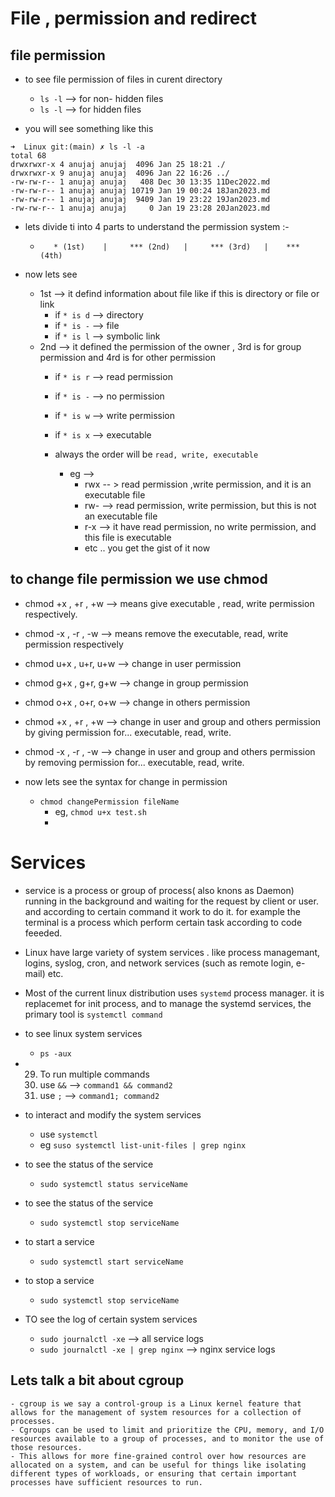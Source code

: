 # File , permission and redirect 

## file permission

- to see file permission of files in curent directory 
    - `ls -l` --> for non- hidden files
    - `ls -l` --> for hidden files

- you will see something like this
```
➜  Linux git:(main) ✗ ls -l -a
total 68
drwxrwxr-x 4 anujaj anujaj  4096 Jan 25 18:21 ./
drwxrwxr-x 9 anujaj anujaj  4096 Jan 22 16:26 ../
-rw-rw-r-- 1 anujaj anujaj   408 Dec 30 13:35 11Dec2022.md
-rw-rw-r-- 1 anujaj anujaj 10719 Jan 19 00:24 18Jan2023.md
-rw-rw-r-- 1 anujaj anujaj  9409 Jan 19 23:22 19Jan2023.md
-rw-rw-r-- 1 anujaj anujaj     0 Jan 19 23:28 20Jan2023.md

```
- lets divide ti into 4 parts to understand the permission system :-

    - `   * (1st)    |     *** (2nd)   |     *** (3rd)   |    *** (4th)` <br>
       
- now lets see
  - 1st --> it defind information about file like if this is directory or file or link
    - if `* is d` --> directory 
    - if `* is -` --> file
    - if `* is l` --> symbolic link
  - 2nd --> it defined the permission of the owner , 3rd is for group permission and 4rd is for other permission 
    - if `* is r` --> read permission
    - if `* is -` --> no permission 
    - if `* is w` --> write permission 
    - if `* is x` --> executable

    - always the order will be  `read, write, executable`
      - eg -->  
        - rwx  -- > read permission ,write permission, and it is an executable file
        - rw-   --> read permission, write permission, but this is not an executable file
        - r-x    -->  it have read permission, no write permission, and this file is executable 
        - etc .. you get the gist of it now 




## to change file permission we use chmod
- chmod +x , +r , +w   --> means give executable , read, write permission respectively.
- chmod -x , -r , -w   -->  means remove the executable, read, write permission respectively

- chmod u+x , u+r, u+w  --> change in user permission
 
- chmod g+x , g+r, g+w  --> change in group permission

- chmod o+x , o+r, o+w  --> change in others permission

- chmod +x , +r , +w    --> change in user and group and others permission by giving permission for... executable, read, write.

- chmod -x , -r , -w    --> change in user and group and others permission by removing permission for... executable, read, write.


- now lets see the syntax for change in permission
  - `chmod changePermission fileName`
    - eg, `chmod u+x test.sh`
    - 











# Services


- service is a process or group of process( also knons as Daemon) running in the background and waiting for the request by client or user. and according to certain command it work to do it. for example the terminal is a process which perform certain task according to code feeeded.
- Linux have large variety of system services . like process managemant, logins, syslog, cron, and network services (such as remote login, e- mail) etc.

- Most of the current linux distribution uses `systemd` process manager. it is replacemet for init process, and to manage the systemd services, the primary tool is `systemctl command`


-  to see linux system services
    - `ps -aux`


- 29. To run multiple commands
    1. use `&&` --> `command1 && command2`
    2. use `;` --> `command1; command2`

- to interact and modify the system services
    - use `systemctl`   
    - eg `suso systemctl list-unit-files | grep nginx`

- to see the status of the service
    - `sudo systemctl status serviceName`

- to see the status of the service                                             
    - `sudo systemctl stop serviceName`                                       
    
- to start a service                                              
    - `sudo systemctl start serviceName`                                       

- to stop a service 
    - `sudo systemctl stop serviceName`

-  TO see the log of certain system services
    - `sudo journalctl -xe` --> all service logs <br>
    - `sudo journalctl -xe | grep nginx`  --> nginx service logs <br>


## Lets talk a bit about **cgroup**

    - cgroup is we say a control-group is a Linux kernel feature that allows for the management of system resources for a collection of processes. 
    - Cgroups can be used to limit and prioritize the CPU, memory, and I/O resources available to a group of processes, and to monitor the use of those resources. 
    - This allows for more fine-grained control over how resources are allocated on a system, and can be useful for things like isolating different types of workloads, or ensuring that certain important processes have sufficient resources to run.


